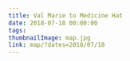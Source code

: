 ```yaml
---
title: Val Marie to Medicine Hat
date: 2018-07-18 00:00:00
tags:
thumbnailImage: map.jpg
link: map/?dates=2018/07/18
---
```

<!-- excerpt -->
